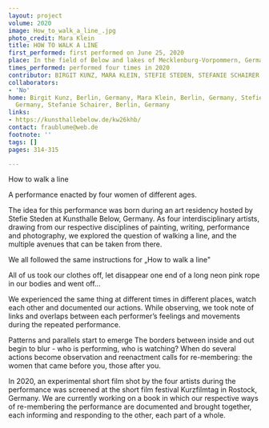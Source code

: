 ```yaml
---
layout: project
volume: 2020
image: How_to_walk_a_line_.jpg
photo_credit: Mara Klein
title: HOW TO WALK A LINE
first_performed: first performed on June 25, 2020
place: In the field of Below and lakes of Mecklenburg-Vorpommern, Germany
times_performed: performed four times in 2020
contributor: BIRGIT KUNZ, MARA KLEIN, STEFIE STEDEN, STEFANIE SCHAIRER
collaborators:
- 'No'
home: Birgit Kunz, Berlin, Germany, Mara Klein, Berlin, Germany, Stefie Steden, Berlin,
  Germany, Stefanie Schairer, Berlin, Germany
links:
- https://kunsthallebelow.de/kw26khb/
contact: fraublume@web.de
footnote: ''
tags: []
pages: 314-315

---
```


How to walk a line



A performance enacted by four women of different ages. 

The idea for this performance was born during an art residency hosted by Stefie Steden at Kunsthalle Below, Germany. As four interdisciplinary artists, drawing from our respective disciplines of painting, writing, performance and photography, we explored the question of walking a line, and the multiple avenues that can be taken from there. 

We all followed the same instructions for „How to walk a line" 

All of us took our clothes off, let disappear one end of a long neon pink rope in our bodies and went off…

We experienced the same thing at different times in different places, watch each other and documented our actions. While observing, we took note of links and overlaps between each performer’s feelings and movements during the repeated performance. 

Patterns and parallels start to emerge The borders between inside and out begin to blur - who is performing, who is watching? When do several actions become observation and reenactment calls for re-membering: the women that came before you, those after you.

In 2020, an experimental short film shot by the four artists during the performance was screened at the short film festival Kurzfilmtag in Rostock, Germany. 
We are currently working on a book in which our respective ways of re-membering the performance are documented and brought together, each informing and responding to the other, each part of a whole.
